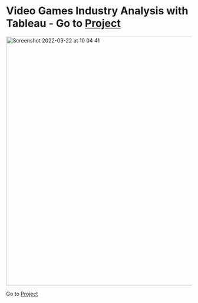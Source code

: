 # Video Games Industry Analysis with Tableau - Go to [Project](https://github.com/draperkm/Tableau_Project/blob/main/Coursework.pdf)


<img width="674" alt="Screenshot 2022-09-22 at 10 04 41" src="https://user-images.githubusercontent.com/80494835/191707561-f98a8d06-2890-4777-b38d-bdbcb50637f8.png">

Go to [Project](https://github.com/draperkm/Tableau_Project/blob/main/Coursework.pdf)
